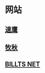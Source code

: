 # 网站

## [速鹰](https://suying666.net/)



## [牧秋](https://muqiu.cc/)



## [BILLTS NET ](https://bsnet.today/)

